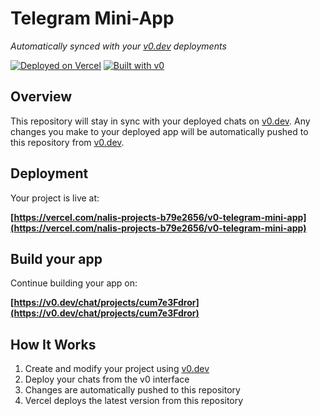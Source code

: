 # Telegram Mini-App

*Automatically synced with your [v0.dev](https://v0.dev) deployments*

[![Deployed on Vercel](https://img.shields.io/badge/Deployed%20on-Vercel-black?style=for-the-badge&logo=vercel)](https://vercel.com/nalis-projects-b79e2656/v0-telegram-mini-app)
[![Built with v0](https://img.shields.io/badge/Built%20with-v0.dev-black?style=for-the-badge)](https://v0.dev/chat/projects/cum7e3Fdror)

## Overview

This repository will stay in sync with your deployed chats on [v0.dev](https://v0.dev).
Any changes you make to your deployed app will be automatically pushed to this repository from [v0.dev](https://v0.dev).

## Deployment

Your project is live at:

**[https://vercel.com/nalis-projects-b79e2656/v0-telegram-mini-app](https://vercel.com/nalis-projects-b79e2656/v0-telegram-mini-app)**

## Build your app

Continue building your app on:

**[https://v0.dev/chat/projects/cum7e3Fdror](https://v0.dev/chat/projects/cum7e3Fdror)**

## How It Works

1. Create and modify your project using [v0.dev](https://v0.dev)
2. Deploy your chats from the v0 interface
3. Changes are automatically pushed to this repository
4. Vercel deploys the latest version from this repository